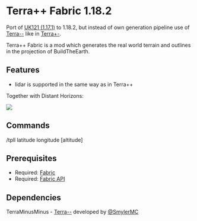# Terra++ Fabric 1.18.2

Port of [UK121 (1.17.1)](https://github.com/BTEUK/UK121) to 1.18.2, but instead of own generation pipeline use of [Terra--](https://github.com/SmylerMC/terraminusminus) like in [Terra+-](https://github.com/BTE-Germany/TerraPlusMinus).

Terra++ Fabric is a mod which generates the real world terrain and outlines in the projection of BuildTheEarth.

## Features

- lidar is supported in the same way as in Terra++

Together with Distant Horizons:

![](https://media.discordapp.net/attachments/1028734575293251745/1066735153570914397/2023-01-22_16.00.02.png?width=1700&height=897)

## Commands
/tpll latitude longitude [altitude]

## Prerequisites
- Required: [Fabric](https://fabricmc.net/use/installer/)
- Required: [Fabric API](https://www.curseforge.com/minecraft/mc-mods/fabric-api)

## Dependencies

TerraMinusMinus - [Terra--](https://github.com/SmylerMC/terraminusminus) developed by [@SmylerMC](https://github.com/SmylerMC)
